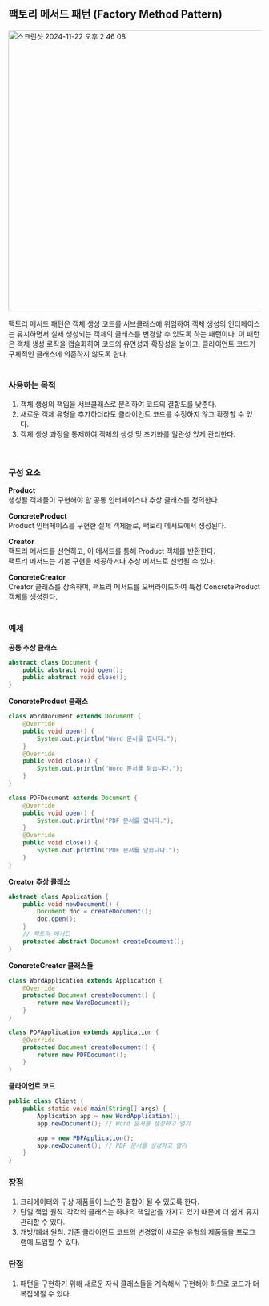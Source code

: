 ## 팩토리 메서드 패턴 (Factory Method Pattern)
<img width="561" alt="스크린샷 2024-11-22 오후 2 46 08" src="https://github.com/user-attachments/assets/17b5913a-6e5a-4b5b-9a9c-7b334730c84b">  

팩토리 메서드 패턴은 객체 생성 코드를 서브클래스에 위임하여 객체 생성의 인터페이스는 유지하면서 실제 생성되는 객체의 클래스를 변경할 수 있도록 하는 패턴이다. 이 패턴은 객체 생성 로직을 캡슐화하여 코드의 유연성과 확장성을 높이고, 클라이언트 코드가 구체적인 클래스에 의존하지 않도록 한다.  
<br>

### 사용하는 목적
1. 객체 생성의 책임을 서브클래스로 분리하여 코드의 결합도를 낮춘다.
2. 새로운 객체 유형을 추가하더라도 클라이언트 코드를 수정하지 않고 확장할 수 있다.
3. 객체 생성 과정을 통제하여 객체의 생성 및 초기화를 일관성 있게 관리한다.
<br>

### 구성 요소
**Product**  
생성될 객체들이 구현해야 할 공통 인터페이스나 추상 클래스를 정의한다.  
  
**ConcreteProduct**  
Product 인터페이스를 구현한 실제 객체들로, 팩토리 메서드에서 생성된다.  
  
**Creator**  
팩토리 메서드를 선언하고, 이 메서드를 통해 Product 객체를 반환한다.  
팩토리 메서드는 기본 구현을 제공하거나 추상 메서드로 선언될 수 있다.  
  
**ConcreteCreator**  
Creator 클래스를 상속하며, 팩토리 메서드를 오버라이드하여 특정 ConcreteProduct 객체를 생성한다.  
<br>

### 예제
**공통 추상 클래스**  
```java
abstract class Document {
    public abstract void open();
    public abstract void close();
}
```

**ConcreteProduct 클래스**  
```java
class WordDocument extends Document {
    @Override
    public void open() {
        System.out.println("Word 문서를 엽니다.");
    }
    @Override
    public void close() {
        System.out.println("Word 문서를 닫습니다.");
    }
}

class PDFDocument extends Document {
    @Override
    public void open() {
        System.out.println("PDF 문서를 엽니다.");
    }
    @Override
    public void close() {
        System.out.println("PDF 문서를 닫습니다.");
    }
}
```

**Creator 추상 클래스**  
```java
abstract class Application {
    public void newDocument() {
        Document doc = createDocument();
        doc.open();
    }
    // 팩토리 메서드
    protected abstract Document createDocument();
}
```

**ConcreteCreator 클래스들**  
```java
class WordApplication extends Application {
    @Override
    protected Document createDocument() {
        return new WordDocument();
    }
}

class PDFApplication extends Application {
    @Override
    protected Document createDocument() {
        return new PDFDocument();
    }
}
```

**클라이언트 코드**  
```java
public class Client {
    public static void main(String[] args) {
        Application app = new WordApplication();
        app.newDocument(); // Word 문서를 생성하고 열기

        app = new PDFApplication();
        app.newDocument(); // PDF 문서를 생성하고 열기
    }
}
```

### 장점
1. 크리에이터와 구상 제품들이 느슨한 결합이 될 수 있도록 한다.
2. 단일 책임 원칙. 각각의 클래스는 하나의 책임만을 가지고 있기 때문에 더 쉽게 유지관리할 수 있다.
3. 개방/폐쇄 원칙. 기존 클라이언트 코드의 변경없이 새로운 유형의 제품들을 프로그램에 도입할 수 있다.

### 단점
1. 패턴을 구현하기 위해 새로운 자식 클래스들을 계속해서 구현해야 하므로 코드가 더 복잡해질 수 있다.
